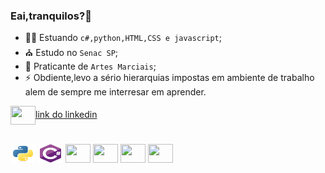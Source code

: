 ### Eai,tranquilos?🤙

- 👨‍💻 Estuando ```c#,python,HTML,CSS e javascript```;
- ⛪ Estudo no ```Senac SP```;
- 🥋 Praticante de ```Artes Marciais```;
- ⚡ Obdiente,levo a sério hierarquias impostas em ambiente de trabalho alem de sempre me interresar em aprender.

<img align="center"  height="30" width="40" src="https://cdn.jsdelivr.net/gh/devicons/devicon/icons/linkedin/linkedin-original.svg" />[link do linkedin](https://www.linkedin.com/in/carlos-eduardo-pereira-almeida-251b03239/) <br>


<div style="display: inline_block"><br>
  <img align="center" alt="Rafa-Python" height="30" width="40" src="https://raw.githubusercontent.com/devicons/devicon/master/icons/python/python-original.svg"> 
  <img align="center" alt="Rafa-Csharp" height="30" width="40" src="https://raw.githubusercontent.com/devicons/devicon/master/icons/csharp/csharp-original.svg"> 
  <img align="center"  height="30" width="40"src="https://cdn.jsdelivr.net/gh/devicons/devicon/icons/postgresql/postgresql-original.svg" />
  <img align="center"  height="30" width="40"src="https://cdn.jsdelivr.net/gh/devicons/devicon/icons/html5/html5-original.svg" />
  <img align="center"  height="30" width="40"src="https://cdn.jsdelivr.net/gh/devicons/devicon/icons/css3/css3-original.svg" />
  <img align="center"  height="30" width="40"src="https://cdn.jsdelivr.net/gh/devicons/devicon/icons/javascript/javascript-original.svg" />
</div>
